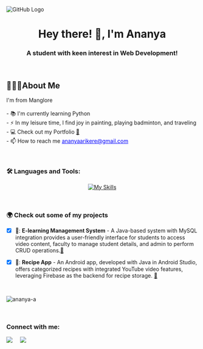 ![GitHub Logo](https://user-images.githubusercontent.com/72432803/285231570-39da5882-0dcc-4269-af11-5a0a5cbaec6b.png)

<h1 align="center">Hey there! 👋, I'm Ananya</h1>
<h3 align="center">A student with keen interest in Web Development!</h3>

<br />

<h2>👩🏻‍💻About Me</h2>

<p align="left">I'm from Manglore<br><br>- 📚 I'm currently learning Python<br>- ⚡ In my leisure time, I find joy in painting, playing badminton, and traveling<br>
- 💻 Check out my Portfolio <a href="https://ananyadharmaraj.carrd.co/">🔗</a> <br />
<!-- - 📫 How to reach me ananyaarikere@gmail.com -->
- 📫 How to reach me <a href="mailto:ananyaarikere@gmail.com" style="color: blue;">ananyaarikere@gmail.com</a>
</p>

<br />

<h3 align="left">🛠 Languages and Tools:</h3>

  <p align="center">
  <a href="https://skillicons.dev/icons?i=java,html,css,c,python,mysql,eclipse,firebase,vscode">
    <img src="https://skillicons.dev/icons?i=java,html,css,c,python,mysql,eclipse,firebase,vscode" alt="My Skills" margin-right="20px">
  </a>
</p>

<br />

### :earth_africa: Check out some of my projects  
- [x] 🏫: **E-learning Management System** - A Java-based system with MySQL integration provides a user-friendly interface for students to access video content, faculty to manage student details, and admin to perform CRUD operations.<a href="https://github.com/Ananya-a/DBMS-lms">🔗</a>
- [x] 🍴: **Recipe App** - An Android app, developed with Java in Android Studio, offers categorized recipes with integrated YouTube video features, leveraging Firebase as the backend for recipe storage. <a href="https://github.com/Ananya-a/Recipe-app">🔗</a>


<br />

<p><img align="center" src="https://github-readme-stats.vercel.app/api/top-langs?username=ananya-a&show_icons=true&locale=en&layout=compact" alt="ananya-a" /></p>

<br />

<h3 align="left">Connect with me:</h3>
<p>
  <a href="https://www.linkedin.com/in/ananya-a-128a67202/"><img src="https://img.shields.io/badge/linkedin-%230077B5.svg?&style=for-the-badge&logo=linkedin&logoColor=white" /></a>&nbsp;&nbsp;&nbsp;&nbsp;
  <a href="mailto:ananyadharmaraj19@gmail.com?subject=Olá%20Ananya"><img src="https://img.shields.io/badge/gmail-%23D14836.svg?&style=for-the-badge&logo=gmail&logoColor=white" /></a>&nbsp;&nbsp;&nbsp;&nbsp;
</p>
